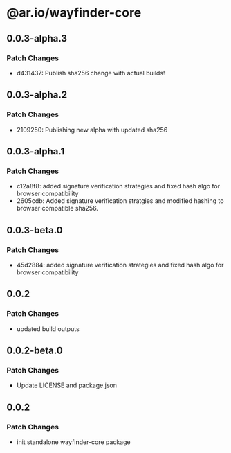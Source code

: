 # @ar.io/wayfinder-core

## 0.0.3-alpha.3

### Patch Changes

- d431437: Publish sha256 change with actual builds!

## 0.0.3-alpha.2

### Patch Changes

- 2109250: Publishing new alpha with updated sha256

## 0.0.3-alpha.1

### Patch Changes

- c12a8f8: added signature verification strategies and fixed hash algo for browser compatibility
- 2605cdb: Added signature verification stratgies and modified hashing to browser compatible sha256.

## 0.0.3-beta.0

### Patch Changes

- 45d2884: added signature verification strategies and fixed hash algo for browser compatibility

## 0.0.2

### Patch Changes

- updated build outputs

## 0.0.2-beta.0

### Patch Changes

- Update LICENSE and package.json

## 0.0.2

### Patch Changes

- init standalone wayfinder-core package
